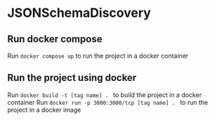 # JSONSchemaDiscovery

## Run docker compose

Run `docker compose up` to run the project in a docker container

## Run the project using docker

Run `docker build -t [tag name] . ` to build the project in a docker container
Run `docker run -p 3000:3000/tcp [tag name] . ` to run the project in a docker image
